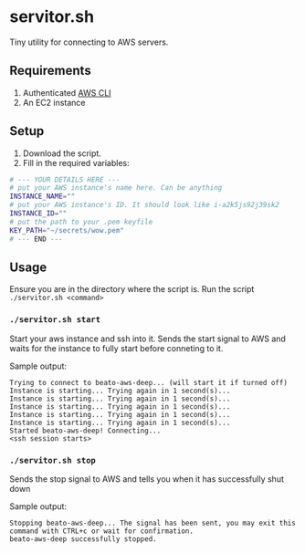 # servitor.sh

Tiny utility for connecting to AWS servers.

## Requirements

1. Authenticated [AWS CLI](https://aws.amazon.com/cli/)
2. An EC2 instance

## Setup

1. Download the script.
2. Fill in the required variables:
```sh
# --- YOUR DETAILS HERE ---
# put your AWS instance's name here. Can be anything 
INSTANCE_NAME=""
# put your AWS instance's ID. It should look like i-a2k5js92j39sk2
INSTANCE_ID=""
# put the path to your .pem keyfile
KEY_PATH="~/secrets/wow.pem"
# --- END ---
```

## Usage

Ensure you are in the directory where the script is. Run the script `./servitor.sh <command>`

### `./servitor.sh start`

Start your aws instance and ssh into it.
Sends the start signal to AWS and waits for the instance to fully start before conneting to it.

Sample output:
```
Trying to connect to beato-aws-deep... (will start it if turned off)
Instance is starting... Trying again in 1 second(s)...
Instance is starting... Trying again in 1 second(s)...
Instance is starting... Trying again in 1 second(s)...
Instance is starting... Trying again in 1 second(s)...
Instance is starting... Trying again in 1 second(s)...
Started beato-aws-deep! Connecting...
<ssh session starts>
```

### `./servitor.sh stop`

Sends the stop signal to AWS and tells you when it has successfully shut down
 
Sample output:
```
Stopping beato-aws-deep... The signal has been sent, you may exit this command with CTRL+c or wait for confirmation.
beato-aws-deep successfully stopped.
```
